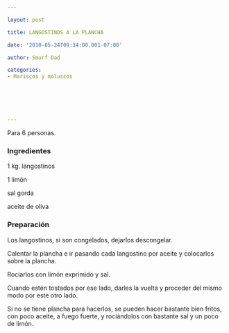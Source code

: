 ```yaml
---

layout: post

title: LANGOSTINOS A LA PLANCHA

date: '2010-05-24T09:34:00.001-07:00'

author: Smurf Dad

categories:
- Mariscos y moluscos






---
```


Para 6 personas.

<h3>Ingredientes</h3>

1 kg. langostinos

1 limón

sal gorda

aceite de oliva

<h3>Preparación</h3>

Los langostinos, si son congelados, dejarlos descongelar.

Calentar la plancha e ir pasando cada langostino por aceite y colocarlos sobre la plancha.

Rociarlos con limón exprimido y sal.

Cuando estén tostados por ese lado, darles la vuelta y proceder del mismo modo por este otro lado.

Si no se tiene plancha para hacerlos, se pueden hacer bastante bien fritos, con poco aceite, a fuego fuerte, y rociándolos con bastante sal y un poco de limón.

